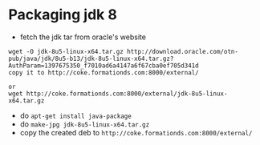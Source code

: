 Packaging jdk 8
===============
- fetch the jdk tar from oracle's website
```
wget -O jdk-8u5-linux-x64.tar.gz http://download.oracle.com/otn-pub/java/jdk/8u5-b13/jdk-8u5-linux-x64.tar.gz?AuthParam=1397675350_f7010ad6a4147a6f67cba0ef705d341d
copy it to http://coke.formationds.com:8000/external/

or
wget http://coke.formationds.com:8000/external/jdk-8u5-linux-x64.tar.gz
```
- do `apt-get install java-package`
- do `make-jpg jdk-8u5-linux-x64.tar.gz`
- copy the created deb to `http://coke.formationds.com:8000/external/`